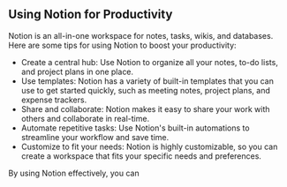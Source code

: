 ## Using Notion for Productivity

Notion is an all-in-one workspace for notes, tasks, wikis, and databases. Here are some tips for using Notion to boost your productivity:

- Create a central hub: Use Notion to organize all your notes, to-do lists, and project plans in one place.
- Use templates: Notion has a variety of built-in templates that you can use to get started quickly, such as meeting notes, project plans, and expense trackers.
- Share and collaborate: Notion makes it easy to share your work with others and collaborate in real-time.
- Automate repetitive tasks: Use Notion's built-in automations to streamline your workflow and save time.
- Customize to fit your needs: Notion is highly customizable, so you can create a workspace that fits your specific needs and preferences.

By using Notion effectively, you can
